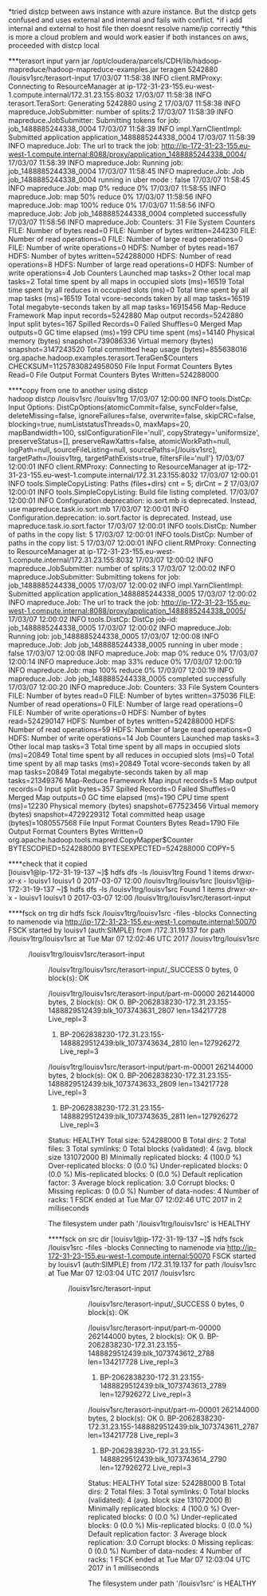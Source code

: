 *tried distcp between aws instance with azure instance. But the distcp gets confused and uses external and internal and fails with conflict.
*if i add internal and external to host file then doesnt resolve name/ip correctly
*this is more a cloud problem and would work easier if both instances on aws, proceeded with distcp local 


***terasort input
yarn jar /opt/cloudera/parcels/CDH/lib/hadoop-mapreduce/hadoop-mapreduce-examples.jar teragen 5242880 /louisv1src/terasort-input
17/03/07 11:58:38 INFO client.RMProxy: Connecting to ResourceManager at ip-172-31-23-155.eu-west-1.compute.internal/172.31.23.155:8032
17/03/07 11:58:38 INFO terasort.TeraSort: Generating 5242880 using 2
17/03/07 11:58:38 INFO mapreduce.JobSubmitter: number of splits:2
17/03/07 11:58:39 INFO mapreduce.JobSubmitter: Submitting tokens for job: job_1488885244338_0004
17/03/07 11:58:39 INFO impl.YarnClientImpl: Submitted application application_1488885244338_0004
17/03/07 11:58:39 INFO mapreduce.Job: The url to track the job: http://ip-172-31-23-155.eu-west-1.compute.internal:8088/proxy/application_1488885244338_0004/
17/03/07 11:58:39 INFO mapreduce.Job: Running job: job_1488885244338_0004
17/03/07 11:58:45 INFO mapreduce.Job: Job job_1488885244338_0004 running in uber mode : false
17/03/07 11:58:45 INFO mapreduce.Job:  map 0% reduce 0%
17/03/07 11:58:55 INFO mapreduce.Job:  map 50% reduce 0%
17/03/07 11:58:56 INFO mapreduce.Job:  map 100% reduce 0%
17/03/07 11:58:56 INFO mapreduce.Job: Job job_1488885244338_0004 completed successfully
17/03/07 11:58:56 INFO mapreduce.Job: Counters: 31
        File System Counters
                FILE: Number of bytes read=0
                FILE: Number of bytes written=244230
                FILE: Number of read operations=0
                FILE: Number of large read operations=0
                FILE: Number of write operations=0
                HDFS: Number of bytes read=167
                HDFS: Number of bytes written=524288000
                HDFS: Number of read operations=8
                HDFS: Number of large read operations=0
                HDFS: Number of write operations=4
        Job Counters
                Launched map tasks=2
                Other local map tasks=2
                Total time spent by all maps in occupied slots (ms)=16519
                Total time spent by all reduces in occupied slots (ms)=0
                Total time spent by all map tasks (ms)=16519
                Total vcore-seconds taken by all map tasks=16519
                Total megabyte-seconds taken by all map tasks=16915456
        Map-Reduce Framework
                Map input records=5242880
                Map output records=5242880
                Input split bytes=167
                Spilled Records=0
                Failed Shuffles=0
                Merged Map outputs=0
                GC time elapsed (ms)=199
                CPU time spent (ms)=14140
                Physical memory (bytes) snapshot=739086336
                Virtual memory (bytes) snapshot=3147243520
                Total committed heap usage (bytes)=855638016
        org.apache.hadoop.examples.terasort.TeraGen$Counters
                CHECKSUM=11257830824958050
        File Input Format Counters
                Bytes Read=0
        File Output Format Counters
                Bytes Written=524288000

				
****copy from one to another using distcp				
hadoop distcp /louisv1src /louisv1trg
17/03/07 12:00:00 INFO tools.DistCp: Input Options: DistCpOptions{atomicCommit=false, syncFolder=false, deleteMissing=false, ignoreFailures=false, overwrite=false, skipCRC=false, blocking=true, numListstatusThreads=0, maxMaps=20, mapBandwidth=100, sslConfigurationFile='null', copyStrategy='uniformsize', preserveStatus=[], preserveRawXattrs=false, atomicWorkPath=null, logPath=null, sourceFileListing=null, sourcePaths=[/louisv1src], targetPath=/louisv1trg, targetPathExists=true, filtersFile='null'}
17/03/07 12:00:01 INFO client.RMProxy: Connecting to ResourceManager at ip-172-31-23-155.eu-west-1.compute.internal/172.31.23.155:8032
17/03/07 12:00:01 INFO tools.SimpleCopyListing: Paths (files+dirs) cnt = 5; dirCnt = 2
17/03/07 12:00:01 INFO tools.SimpleCopyListing: Build file listing completed.
17/03/07 12:00:01 INFO Configuration.deprecation: io.sort.mb is deprecated. Instead, use mapreduce.task.io.sort.mb
17/03/07 12:00:01 INFO Configuration.deprecation: io.sort.factor is deprecated. Instead, use mapreduce.task.io.sort.factor
17/03/07 12:00:01 INFO tools.DistCp: Number of paths in the copy list: 5
17/03/07 12:00:01 INFO tools.DistCp: Number of paths in the copy list: 5
17/03/07 12:00:01 INFO client.RMProxy: Connecting to ResourceManager at ip-172-31-23-155.eu-west-1.compute.internal/172.31.23.155:8032
17/03/07 12:00:02 INFO mapreduce.JobSubmitter: number of splits:3
17/03/07 12:00:02 INFO mapreduce.JobSubmitter: Submitting tokens for job: job_1488885244338_0005
17/03/07 12:00:02 INFO impl.YarnClientImpl: Submitted application application_1488885244338_0005
17/03/07 12:00:02 INFO mapreduce.Job: The url to track the job: http://ip-172-31-23-155.eu-west-1.compute.internal:8088/proxy/application_1488885244338_0005/
17/03/07 12:00:02 INFO tools.DistCp: DistCp job-id: job_1488885244338_0005
17/03/07 12:00:02 INFO mapreduce.Job: Running job: job_1488885244338_0005
17/03/07 12:00:08 INFO mapreduce.Job: Job job_1488885244338_0005 running in uber mode : false
17/03/07 12:00:08 INFO mapreduce.Job:  map 0% reduce 0%
17/03/07 12:00:14 INFO mapreduce.Job:  map 33% reduce 0%
17/03/07 12:00:19 INFO mapreduce.Job:  map 100% reduce 0%
17/03/07 12:00:19 INFO mapreduce.Job: Job job_1488885244338_0005 completed successfully
17/03/07 12:00:20 INFO mapreduce.Job: Counters: 33
        File System Counters
                FILE: Number of bytes read=0
                FILE: Number of bytes written=375036
                FILE: Number of read operations=0
                FILE: Number of large read operations=0
                FILE: Number of write operations=0
                HDFS: Number of bytes read=524290147
                HDFS: Number of bytes written=524288000
                HDFS: Number of read operations=59
                HDFS: Number of large read operations=0
                HDFS: Number of write operations=14
        Job Counters
                Launched map tasks=3
                Other local map tasks=3
                Total time spent by all maps in occupied slots (ms)=20849
                Total time spent by all reduces in occupied slots (ms)=0
                Total time spent by all map tasks (ms)=20849
                Total vcore-seconds taken by all map tasks=20849
                Total megabyte-seconds taken by all map tasks=21349376
        Map-Reduce Framework
                Map input records=5
                Map output records=0
                Input split bytes=357
                Spilled Records=0
                Failed Shuffles=0
                Merged Map outputs=0
                GC time elapsed (ms)=190
                CPU time spent (ms)=12230
                Physical memory (bytes) snapshot=677523456
                Virtual memory (bytes) snapshot=4729229312
                Total committed heap usage (bytes)=1080557568
        File Input Format Counters
                Bytes Read=1790
        File Output Format Counters
                Bytes Written=0
        org.apache.hadoop.tools.mapred.CopyMapper$Counter
                BYTESCOPIED=524288000
                BYTESEXPECTED=524288000
                COPY=5

****check that it copied				
[louisv1@ip-172-31-19-137 ~]$ hdfs dfs -ls /louisv1trg
Found 1 items
drwxr-xr-x   - louisv1 louisv1          0 2017-03-07 12:00 /louisv1trg/louisv1src
[louisv1@ip-172-31-19-137 ~]$ hdfs dfs -ls /louisv1trg/louisv1src
Found 1 items
drwxr-xr-x   - louisv1 louisv1          0 2017-03-07 12:00 /louisv1trg/louisv1src/terasort-input



****fsck on trg dir
hdfs fsck /louisv1trg/louisv1src -files -blocks
Connecting to namenode via http://ip-172-31-23-155.eu-west-1.compute.internal:50070
FSCK started by louisv1 (auth:SIMPLE) from /172.31.19.137 for path /louisv1trg/louisv1src at Tue Mar 07 12:02:46 UTC 2017
/louisv1trg/louisv1src <dir>
/louisv1trg/louisv1src/terasort-input <dir>
/louisv1trg/louisv1src/terasort-input/_SUCCESS 0 bytes, 0 block(s):  OK

/louisv1trg/louisv1src/terasort-input/part-m-00000 262144000 bytes, 2 block(s):  OK
0. BP-2062838230-172.31.23.155-1488829512439:blk_1073743631_2807 len=134217728 Live_repl=3
1. BP-2062838230-172.31.23.155-1488829512439:blk_1073743634_2810 len=127926272 Live_repl=3

/louisv1trg/louisv1src/terasort-input/part-m-00001 262144000 bytes, 2 block(s):  OK
0. BP-2062838230-172.31.23.155-1488829512439:blk_1073743633_2809 len=134217728 Live_repl=3
1. BP-2062838230-172.31.23.155-1488829512439:blk_1073743635_2811 len=127926272 Live_repl=3

Status: HEALTHY
 Total size:    524288000 B
 Total dirs:    2
 Total files:   3
 Total symlinks:                0
 Total blocks (validated):      4 (avg. block size 131072000 B)
 Minimally replicated blocks:   4 (100.0 %)
 Over-replicated blocks:        0 (0.0 %)
 Under-replicated blocks:       0 (0.0 %)
 Mis-replicated blocks:         0 (0.0 %)
 Default replication factor:    3
 Average block replication:     3.0
 Corrupt blocks:                0
 Missing replicas:              0 (0.0 %)
 Number of data-nodes:          4
 Number of racks:               1
FSCK ended at Tue Mar 07 12:02:46 UTC 2017 in 2 milliseconds


The filesystem under path '/louisv1trg/louisv1src' is HEALTHY

****fsck on src dir
[louisv1@ip-172-31-19-137 ~]$ hdfs fsck /louisv1src -files -blocks
Connecting to namenode via http://ip-172-31-23-155.eu-west-1.compute.internal:50070
FSCK started by louisv1 (auth:SIMPLE) from /172.31.19.137 for path /louisv1src at Tue Mar 07 12:03:04 UTC 2017
/louisv1src <dir>
/louisv1src/terasort-input <dir>
/louisv1src/terasort-input/_SUCCESS 0 bytes, 0 block(s):  OK

/louisv1src/terasort-input/part-m-00000 262144000 bytes, 2 block(s):  OK
0. BP-2062838230-172.31.23.155-1488829512439:blk_1073743612_2788 len=134217728 Live_repl=3
1. BP-2062838230-172.31.23.155-1488829512439:blk_1073743613_2789 len=127926272 Live_repl=3

/louisv1src/terasort-input/part-m-00001 262144000 bytes, 2 block(s):  OK
0. BP-2062838230-172.31.23.155-1488829512439:blk_1073743611_2787 len=134217728 Live_repl=3
1. BP-2062838230-172.31.23.155-1488829512439:blk_1073743614_2790 len=127926272 Live_repl=3

Status: HEALTHY
 Total size:    524288000 B
 Total dirs:    2
 Total files:   3
 Total symlinks:                0
 Total blocks (validated):      4 (avg. block size 131072000 B)
 Minimally replicated blocks:   4 (100.0 %)
 Over-replicated blocks:        0 (0.0 %)
 Under-replicated blocks:       0 (0.0 %)
 Mis-replicated blocks:         0 (0.0 %)
 Default replication factor:    3
 Average block replication:     3.0
 Corrupt blocks:                0
 Missing replicas:              0 (0.0 %)
 Number of data-nodes:          4
 Number of racks:               1
FSCK ended at Tue Mar 07 12:03:04 UTC 2017 in 1 milliseconds


The filesystem under path '/louisv1src' is HEALTHY


